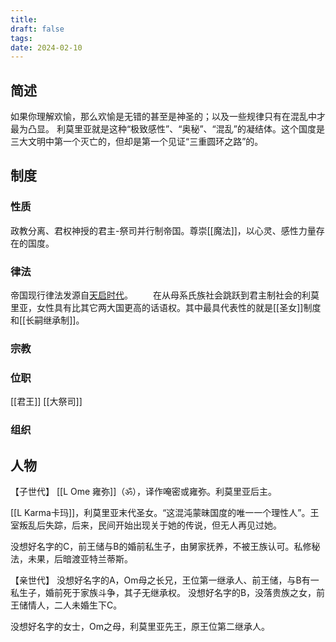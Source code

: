```yaml
---
title: 
draft: false
tags: 
date: 2024-02-10
---
```


## 简述
如果你理解欢愉，那么欢愉是无错的甚至是神圣的；以及一些规律只有在混乱中才最为凸显。
利莫里亚就是这种“极致感性”、“奥秘”、“混乱”的凝结体。这个国度是三大文明中第一个灭亡的，但却是第一个见证“三重圆环之路”的。

## 制度
### 性质
政教分离、君权神授的君主-祭司并行制帝国。尊崇[[魔法]]，以心灵、感性力量存在的国度。

### 律法
帝国现行律法发源自[天启时代](obsidian://open?vault=%E4%B8%89%E9%87%8D%E5%9C%86%E7%8E%AF%E4%B9%8B%E8%B7%AF&file=i%20Transcend%20%E8%B6%85%E8%B6%8A%2FWiki%20T%2F%E5%A4%A9%E5%90%AF%E6%97%B6%E4%BB%A3)。
　　在从母系氏族社会跳跃到君主制社会的利莫里亚，女性具有比其它两大国更高的话语权。其中最具代表性的就是[[圣女]]制度和[[长嗣继承制]]。
### 宗教
### 位职
[[君王]]
[[大祭司]]

### 组织


## 人物

【子世代】
[[L Ome 雍弥]]（ॐ），译作唵密或雍弥。利莫里亚后主。

[[L Karma卡玛]]，利莫里亚末代圣女。“这混沌蒙昧国度的唯一一个理性人”。王室叛乱后失踪，后来，民间开始出现关于她的传说，但无人再见过她。

没想好名字的C，前王储与B的婚前私生子，由舅家抚养，不被王族认可。私修秘法，未果，后暗渡亚特兰蒂斯。


【亲世代】
没想好名字的A，Om母之长兄，王位第一继承人、前王储，与B有一私生子，婚前死于家族斗争，其子无继承权。
没想好名字的B，没落贵族之女，前王储情人，二人未婚生下C。

没想好名字的女士，Om之母，利莫里亚先王，原王位第二继承人。